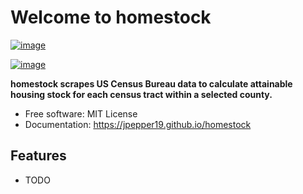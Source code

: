# Welcome to homestock


[![image](https://img.shields.io/pypi/v/homestock.svg)](https://pypi.python.org/pypi/homestock)

[![image](https://pyup.io/repos/github/jpepper19/homestock/shield.svg)](https://pyup.io/repos/github/jpepper19/homestock)


**homestock scrapes US Census Bureau data to calculate attainable housing stock for each census tract within a selected county.**


-   Free software: MIT License
-   Documentation: <https://jpepper19.github.io/homestock>
    

## Features

-   TODO
